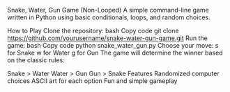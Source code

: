 Snake, Water, Gun Game (Non-Looped)
A simple command-line game written in Python using basic conditionals, loops, and random choices.

How to Play
Clone the repository:
bash
Copy code
git clone https://github.com/yourusername/snake-water-gun-game.git
Run the game:
bash
Copy code
python snake_water_gun.py
Choose your move:
s for Snake
w for Water
g for Gun
The game will determine the winner based on the classic rules:

Snake > Water
Water > Gun
Gun > Snake
Features
Randomized computer choices
ASCII art for each option
Fun and simple gameplay
